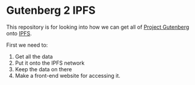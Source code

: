 # Gutenberg 2 IPFS

This repository is for looking into how we can get all of [Project Gutenberg](http://www.gutenberg.org/wiki/Main_Page) onto [IPFS](http://ipfs.io/).

First we need to:

1. Get all the data
2. Put it onto the IPFS network
3. Keep the data on there
4. Make a front-end website for accessing it.
